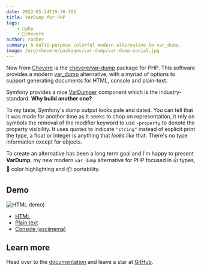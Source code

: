 ```yaml
---
date: 2022-05-24T19:30:10Z
title: VarDump for PHP
tags:
    - 🐘php
    - 🥑chevere
author: rodber
summary: A multi-purpose colorful modern alternative to var_dump.
image: /org/chevere/packages/var-dump/var-dump-social.jpg
---
```


New from [Chevere](https://chevere.org) is the [chevere/var-dump](https://chevere.org/packages/var-dump) package for PHP. This software provides a modern [var_dump](https://www.php.net/manual/en/function.var-dump.php) alternative, with a myriad of options to support generating documents for HTML, console and plain-text.

Symfony provides a nice [VarDumper](https://symfony.com/doc/current/components/var_dumper.html) component which is the industry-standard. **Why build another one?**

To my taste, Symfony's dump output looks pale and dated. You can tell that it was made for another time as it seeks to chop on representation, it rely on symbols the removal of the modifier keyword to use `-property` to denote the property visibility. It uses quotes to indicate `"string"` instead of explicit print the type, a float or integer is anything that _looks like_ that. There's no type information except for objects.

To create an alternative has been a long term goal and I'm happy to present **VarDump**, my new modern `var_dump` alternative for PHP focused in 👍 types, 🌈 color highlighting and 📦 portability.

## Demo

![HTML demo](/org/chevere/packages/var-dump/demo.svg))

* [HTML](https://chevere.github.io/var-dump/demo/output/html.html)
* [Plain text](https://chevere.github.io/var-dump/demo/output/plain.txt)
* [Console (asciinema)](https://asciinema.org/a/496889)

## Learn more

Head over to the [documentation](https://chevere.org/packages/var-dump) and leave a star at [GitHub](https://github.com/chevere/var-dump).
